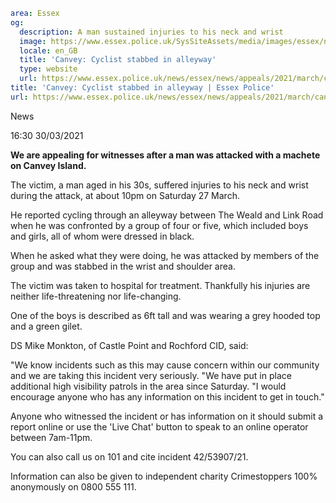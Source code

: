 ```yaml
area: Essex
og:
  description: A man sustained injuries to his neck and wrist
  image: https://www.essex.police.uk/SysSiteAssets/media/images/essex/news/library-images/600/appeal-600.jpg?crop=(0,27,600,343)&amp;w=600&amp;h=300&amp;scale=both
  locale: en_GB
  title: 'Canvey: Cyclist stabbed in alleyway'
  type: website
  url: https://www.essex.police.uk/news/essex/news/appeals/2021/march/canvey-cyclist-stabbed-in-alleyway/
title: 'Canvey: Cyclist stabbed in alleyway | Essex Police'
url: https://www.essex.police.uk/news/essex/news/appeals/2021/march/canvey-cyclist-stabbed-in-alleyway/
```

News

16:30 30/03/2021

**We are appealing for witnesses after a man was attacked with a machete on Canvey Island.**

The victim, a man aged in his 30s, suffered injuries to his neck and wrist during the attack, at about 10pm on Saturday 27 March.

He reported cycling through an alleyway between The Weald and Link Road when he was confronted by a group of four or five, which included boys and girls, all of whom were dressed in black.

When he asked what they were doing, he was attacked by members of the group and was stabbed in the wrist and shoulder area.

The victim was taken to hospital for treatment. Thankfully his injuries are neither life-threatening nor life-changing.

One of the boys is described as 6ft tall and was wearing a grey hooded top and a green gilet.

DS Mike Monkton, of Castle Point and Rochford CID, said:

"We know incidents such as this may cause concern within our community and we are taking this incident very seriously.
"We have put in place additional high visibility patrols in the area since Saturday.
"I would encourage anyone who has any information on this incident to get in touch."

Anyone who witnessed the incident or has information on it should submit a report online or use the 'Live Chat' button to speak to an online operator between 7am-11pm.

You can also call us on 101 and cite incident 42/53907/21.

Information can also be given to independent charity Crimestoppers 100% anonymously on 0800 555 111.
